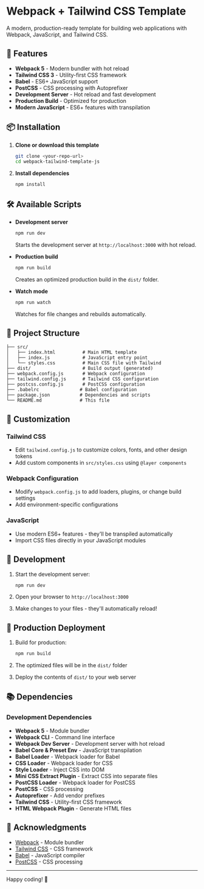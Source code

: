 # Webpack + Tailwind CSS Template

A modern, production-ready template for building web applications with Webpack, JavaScript, and Tailwind CSS.

## 🚀 Features

- **Webpack 5** - Modern bundler with hot reload
- **Tailwind CSS 3** - Utility-first CSS framework
- **Babel** - ES6+ JavaScript support
- **PostCSS** - CSS processing with Autoprefixer
- **Development Server** - Hot reload and fast development
- **Production Build** - Optimized for production
- **Modern JavaScript** - ES6+ features with transpilation

## 📦 Installation

1. **Clone or download this template**

   ```bash
   git clone <your-repo-url>
   cd webpack-tailwind-template-js
   ```

2. **Install dependencies**
   ```bash
   npm install
   ```

## 🛠️ Available Scripts

- **Development server**

  ```bash
  npm run dev
  ```

  Starts the development server at `http://localhost:3000` with hot reload.

- **Production build**

  ```bash
  npm run build
  ```

  Creates an optimized production build in the `dist/` folder.

- **Watch mode**
  ```bash
  npm run watch
  ```
  Watches for file changes and rebuilds automatically.

## 📁 Project Structure

```
├── src/
│   ├── index.html          # Main HTML template
│   ├── index.js            # JavaScript entry point
│   └── styles.css          # Main CSS file with Tailwind
├── dist/                   # Build output (generated)
├── webpack.config.js       # Webpack configuration
├── tailwind.config.js      # Tailwind CSS configuration
├── postcss.config.js       # PostCSS configuration
├── .babelrc               # Babel configuration
├── package.json           # Dependencies and scripts
└── README.md              # This file
```

## 🎨 Customization

### Tailwind CSS

- Edit `tailwind.config.js` to customize colors, fonts, and other design tokens
- Add custom components in `src/styles.css` using `@layer components`

### Webpack Configuration

- Modify `webpack.config.js` to add loaders, plugins, or change build settings
- Add environment-specific configurations

### JavaScript

- Use modern ES6+ features - they'll be transpiled automatically
- Import CSS files directly in your JavaScript modules

## 🔧 Development

1. Start the development server:

   ```bash
   npm run dev
   ```

2. Open your browser to `http://localhost:3000`

3. Make changes to your files - they'll automatically reload!

## 🚀 Production Deployment

1. Build for production:

   ```bash
   npm run build
   ```

2. The optimized files will be in the `dist/` folder

3. Deploy the contents of `dist/` to your web server

## 📚 Dependencies

### Development Dependencies

- **Webpack 5** - Module bundler
- **Webpack CLI** - Command line interface
- **Webpack Dev Server** - Development server with hot reload
- **Babel Core & Preset Env** - JavaScript transpilation
- **Babel Loader** - Webpack loader for Babel
- **CSS Loader** - Webpack loader for CSS
- **Style Loader** - Inject CSS into DOM
- **Mini CSS Extract Plugin** - Extract CSS into separate files
- **PostCSS Loader** - Webpack loader for PostCSS
- **PostCSS** - CSS processing
- **Autoprefixer** - Add vendor prefixes
- **Tailwind CSS** - Utility-first CSS framework
- **HTML Webpack Plugin** - Generate HTML files

## 🙏 Acknowledgments

- [Webpack](https://webpack.js.org/) - Module bundler
- [Tailwind CSS](https://tailwindcss.com/) - CSS framework
- [Babel](https://babeljs.io/) - JavaScript compiler
- [PostCSS](https://postcss.org/) - CSS processing

---

Happy coding! 🎉
